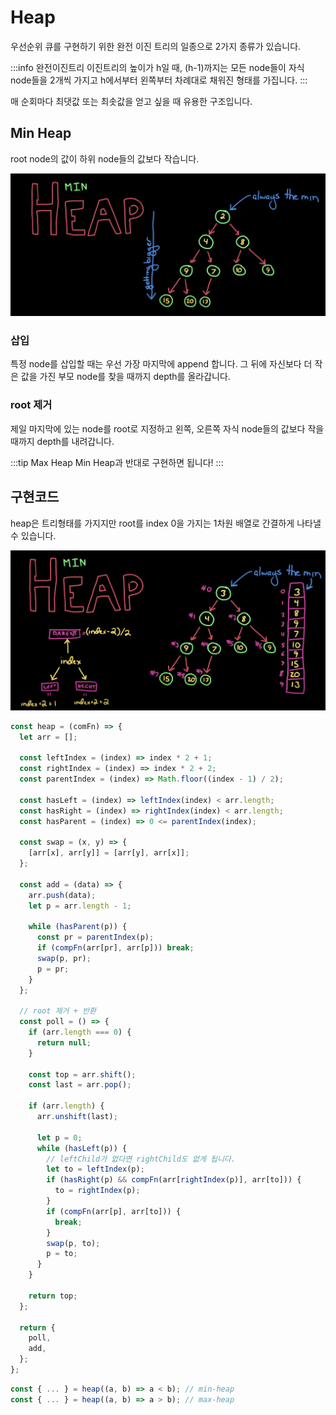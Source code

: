 # Heap

우선순위 큐를 구현하기 위한 완전 이진 트리의 일종으로 2가지 종류가 있습니다.

:::info 완전이진트리
이진트리의 높이가 h일 때, (h-1)까지는 모든 node들이 자식 node들을 2개씩 가지고 h에서부터 왼쪽부터 차례대로 채워진 형태를 가집니다.
:::

매 순회마다 최댓값 또는 최솟값을 얻고 싶을 때 유용한 구조입니다.

## Min Heap

root node의 값이 하위 node들의 값보다 작습니다.

![Min Heap](../image/heap.png)

### 삽입

특정 node를 삽입할 때는 우선 가장 마지막에 append 합니다. 그 뒤에 자신보다 더 작은 값을 가진 부모 node를 찾을 때까지 depth를 올라갑니다.

### root 제거

제일 마지막에 있는 node를 root로 지정하고 왼쪽, 오른쪽 자식 node들의 값보다 작을 때까지 depth를 내려갑니다.

:::tip Max Heap
Min Heap과 반대로 구현하면 됩니다!
:::

## 구현코드

heap은 트리형태를 가지지만 root를 index 0을 가지는 1차원 배열로 간결하게 나타낼 수 있습니다.

![Heap Array](../image/heap_array.png)

```js
const heap = (comFn) => {
  let arr = [];

  const leftIndex = (index) => index * 2 + 1;
  const rightIndex = (index) => index * 2 + 2;
  const parentIndex = (index) => Math.floor((index - 1) / 2);

  const hasLeft = (index) => leftIndex(index) < arr.length;
  const hasRight = (index) => rightIndex(index) < arr.length;
  const hasParent = (index) => 0 <= parentIndex(index);

  const swap = (x, y) => {
    [arr[x], arr[y]] = [arr[y], arr[x]];
  };

  const add = (data) => {
    arr.push(data);
    let p = arr.length - 1;

    while (hasParent(p)) {
      const pr = parentIndex(p);
      if (compFn(arr[pr], arr[p])) break;
      swap(p, pr);
      p = pr;
    }
  };

  // root 제거 + 반환
  const poll = () => {
    if (arr.length === 0) {
      return null;
    }

    const top = arr.shift();
    const last = arr.pop();

    if (arr.length) {
      arr.unshift(last);

      let p = 0;
      while (hasLeft(p)) {
        // leftChild가 없다면 rightChild도 없게 됩니다.
        let to = leftIndex(p);
        if (hasRight(p) && compFn(arr[rightIndex(p)], arr[to])) {
          to = rightIndex(p);
        }
        if (compFn(arr[p], arr[to])) {
          break;
        }
        swap(p, to);
        p = to;
      }
    }

    return top;
  };

  return {
    poll,
    add,
  };
};
```

```js
const { ... } = heap((a, b) => a < b); // min-heap
const { ... } = heap((a, b) => a > b); // max-heap
```
